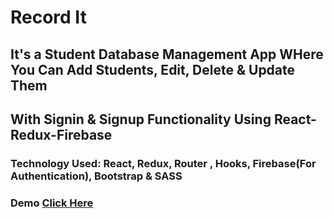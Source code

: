 # Record It

## It's a Student Database Management App WHere You Can Add Students, Edit, Delete & Update Them
## With Signin & Signup Functionality Using React-Redux-Firebase

### Technology Used: React, Redux, Router , Hooks, Firebase(For Authentication), Bootstrap & SASS


### Demo [Click Here](https://students-database.netlify.app/)
